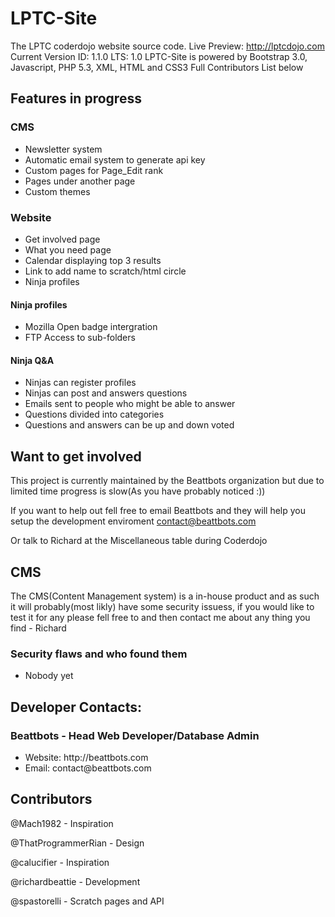 # LPTC-Site
The LPTC coderdojo website source code.
Live Preview: http://lptcdojo.com
Current Version ID: 1.1.0
LTS: 1.0
LPTC-Site is powered by Bootstrap 3.0, Javascript, PHP 5.3, XML, HTML and CSS3
Full Contributors List below


<h2>Features in progress</h2>
<h3>CMS</h3>
<ul>
<li>Newsletter system</li>
<li>Automatic email system to generate api key</li>
<li>Custom pages for Page_Edit rank</li>
<li>Pages under another page</li>
<li>Custom themes</li>
</ul>
<h3>Website</h3>
<ul>
<li>Get involved page</li>
<li>What you need page</li>
<li>Calendar displaying top 3 results</li>
<li>Link to add name to scratch/html circle</li>
<li>Ninja profiles</li>
</ul>
<h4>Ninja profiles</h4>
<ul>
<li>Mozilla Open badge intergration</li>
<li>FTP Access to sub-folders</li>
</ul>

<h4>Ninja Q&A</h4>
<ul>
<li>Ninjas can register profiles</li>
<li>Ninjas can post and answers questions</li>
<li>Emails sent to people who might be able to answer</li>
<li>Questions divided into categories</li>
<li>Questions and answers can be up and down voted</li>
</ul>

<h2>Want to get involved</h2>

This project is currently maintained by the Beattbots organization but due to limited time progress is slow(As you have probably noticed :)) 

If you want to help out fell free to email Beattbots and they will help you setup the development enviroment
<a href="mailto:contact@beattbots.com">contact@beattbots.com</a>

Or talk to Richard at the Miscellaneous table during Coderdojo 

<h2>CMS</h2>

<p>The CMS(Content Management system) is a in-house product and as such it will probably(most likly) have some security issuess, if you would like to test it for any please fell free to and then contact me about any thing you find - Richard</p>

<h3>Security flaws and who found them</h3>
<ul>
  <li>Nobody yet</li>
</ul>

## Developer Contacts:
### Beattbots - Head Web Developer/Database Admin
<ul>
<li>Website: http://beattbots.com</li>
<li>Email: contact@beattbots.com</li>
</ul>

## Contributors
@Mach1982 - Inspiration 

@ThatProgrammerRian - Design 

@calucifier - Inspiration

@richardbeattie - Development

@spastorelli - Scratch pages and API

